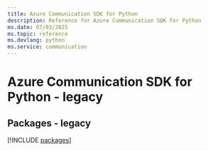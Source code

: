 ```yaml
---
title: Azure Communication SDK for Python
description: Reference for Azure Communication SDK for Python
ms.date: 07/03/2025
ms.topic: reference
ms.devlang: python
ms.service: communication
---
```

# Azure Communication SDK for Python - legacy
## Packages - legacy
[!INCLUDE [packages](communication-index.md)]